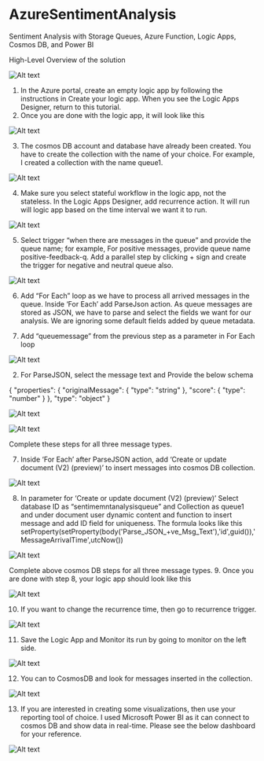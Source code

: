 # AzureSentimentAnalysis

Sentiment Analysis with Storage Queues, Azure Function, Logic Apps, Cosmos DB, and Power BI

High-Level Overview of the solution 

 ![Alt text](/images/overall_architecture.png?raw=true "Optional Title")

1.	In the Azure portal, create an empty logic app by following the instructions in Create your logic app. When you see the Logic Apps Designer, return to this tutorial.
2.	Once you are done with the logic app, it will look like this

 
  ![Alt text](/images/Picture2.png?raw=true "Optional Title")



3.	The cosmos DB account and database have already been created. You have to create the collection with the name of your choice. For example, I created a collection with the name queue1.

![Alt text](/images/Picture3.png?raw=true "Optional Title")

 
4.	Make sure you select stateful workflow in the logic app, not the stateless. In the Logic Apps Designer, add recurrence action. It will run will logic app based on the time interval we want it to run.
 
![Alt text](/images/Picture4.png?raw=true "Optional Title")

5.	Select trigger “when there are messages in the queue” and provide the queue name; for example, For positive messages, provide queue name positive-feedback-q. Add a parallel step by clicking + sign and create the trigger for negative and neutral queue also. 

![Alt text](/images/Picture5.png?raw=true "Optional Title")

6.	Add “For Each” loop as we have to process all arrived messages in the queue. Inside ‘For Each’ add ParseJson action. As queue messages are stored as JSON, we have to parse and select the fields we want for our analysis. We are ignoring some default fields added by queue metadata. 

1.	Add “queuemessage” from the previous step as a parameter in For Each loop

 ![Alt text](/images/Picture6.png?raw=true "Optional Title")

2.	For ParseJSON, select the message text and Provide the below schema
  

{
    "properties": {
        "originalMessage": {
            "type": "string"
        },
        "score": {
            "type": "number"
        }
    },
    "type": "object"
}


![Alt text](/images/Picture7.png?raw=true "Optional Title")


![Alt text](/images/Picture8.png?raw=true "Optional Title")
 
    
Complete these steps for all three message types.





 

7.	Inside ‘For Each’ after ParseJSON action, add ‘Create or update document (V2) (preview)’ to insert messages into cosmos DB collection.
 

![Alt text](/images/Picture9.png?raw=true "Optional Title")


8.	In parameter for ‘Create or update document (V2) (preview)’  Select database ID as “sentimemntanalysisqueue” and Collection as queue1 and under document user dynamic content and function to insert message and add ID field for uniqueness. The formula looks like this
setProperty(setProperty(body('Parse_JSON_+ve_Msg_Text'),'id',guid()),'MessageArrivalTime',utcNow())

 ![Alt text](/images/Picture10.png?raw=true "Optional Title")


Complete above cosmos DB steps for all three message types.
9.	Once you are done with step 8, your logic app should look like this


 
![Alt text](/images/Picture11.png?raw=true "Optional Title")


10.	If you want to change the recurrence time, then go to recurrence trigger.  


![Alt text](/images/Picture12.png?raw=true "Optional Title")


11.	 Save the Logic App and Monitor its run by going to monitor on the left side.
 
![Alt text](/images/Picture13.png?raw=true "Optional Title")


12.	You can to CosmosDB and look for messages inserted in the collection.

 

![Alt text](/images/Picture14.png?raw=true "Optional Title")



13.	If you are interested in creating some visualizations, then use your reporting tool of choice.
I used Microsoft Power BI as it can connect to cosmos DB and show data in real-time. Please see the below dashboard for your reference.



![Alt text](/images/Picture15.png?raw=true "Optional Title")

 






